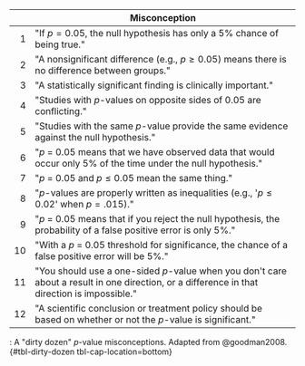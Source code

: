 |    | Misconception                                                                                                                                |
|---:|----------------------------------------------------------------------------------------------------------------------------------------------|
|  1 | "If $p = 0.05$, the null hypothesis has only a 5% chance of being true."                                                                      |
|  2 | "A nonsignificant difference (e.g., $p \geq 0.05$) means there is no difference between groups."                                              |
|  3 | "A statistically significant finding is clinically important."                                                                               |
|  4 | "Studies with $p$-values on opposite sides of 0.05 are conflicting."                                                                          |
|  5 | "Studies with the same $p$-value provide the same evidence against the null hypothesis."                                                     |
|  6 | "$p$ = 0.05 means that we have observed data that would occur only 5% of the time under the null hypothesis."                                 |
|  7 | "$p$ = 0.05 and $p \leq 0.05$ mean the same thing."                                                                                            |
|  8 | "$p$-values are properly written as inequalities (e.g., '$p \leq 0.02$' when $p = .015$)."                                                     |
|  9 | "$p$ = 0.05 means that if you reject the null hypothesis, the probability of a false positive error is only 5%."                              |
| 10 | "With a $p$ = 0.05 threshold for significance, the chance of a false positive error will be 5%."                                              |
| 11 | "You should use a one-sided $p$-value when you don't care about a result in one direction, or a difference in that direction is impossible." |
| 12 | "A scientific conclusion or treatment policy should be based on whether or not the $p$-value is significant."                                |

: A "dirty dozen" $p$-value misconceptions. Adapted from @goodman2008. {#tbl-dirty-dozen tbl-cap-location=bottom}
